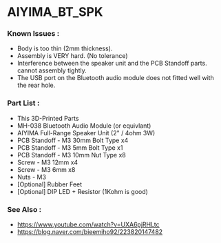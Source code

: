 # AIYIMA_BT_SPK

### Known Issues :
- Body is too thin (2mm thickness).
- Assembly is VERY hard. (No tolerance)
- Interference between the speaker unit and the PCB Standoff parts. cannot assembly tightly.
- The USB port on the Bluetooth audio module does not fitted well with the rear hole.

### Part List :
- This 3D-Printed Parts
- MH-038 Bluetooth Audio Module (or equivlant)
- AIYIMA Full-Range Speaker Unit (2" / 4ohm 3W)
- PCB Standoff - M3 30mm Bolt Type x4
- PCB Standoff - M3 5mm Bolt Type x1
- PCB Standoff - M3 10mm Nut Type x8
- Screw - M3 12mm x4
- Screw - M3 6mm x8
- Nuts - M3
- [Optional] Rubber Feet
- [Optional] DIP LED + Resistor (1Kohm is good)

### See Also : 
- https://www.youtube.com/watch?v=UXA6pjRHLtc
- https://blog.naver.com/bieemiho92/223820147482
  
